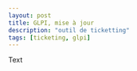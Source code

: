 ```yaml
---
layout: post
title: GLPI, mise à jour
description: "outil de ticketting"
tags: [ticketing, glpi]
---
```


Text
